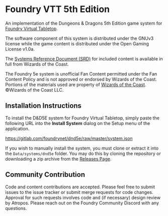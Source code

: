 # Foundry VTT 5th Edition

An implementation of the Dungeons & Dragons 5th Edition game system for [Foundry Virtual Tabletop](http://foundryvtt.com).

The software component of this system is distributed under the GNUv3 license while the game content is distributed
under the Open Gaming License v1.0a.

The [Systems Reference Document (SRD)](http://media.wizards.com/2016/downloads/DND/SRD-OGL_V5.1.pdf) for included
content is available in full from Wizards of the Coast.

The Foundry 5e system is unofficial Fan Content permitted under the Fan Content Policy and is not approved or 
endorsed by Wizards of the Coast. Portions of the materials used are property of 
[Wizards of the Coast](https://dnd.wizards.com/). ©Wizards of the Coast LLC.

## Installation Instructions

To install the D&D5E system for Foundry Virtual Tabletop, simply paste the following URL into the **Install System**
dialog on the Setup menu of the application.

https://gitlab.com/foundrynet/dnd5e/raw/master/system.json

If you wish to manually install the system, you must clone or extract it into the ``Data/systems/dnd5e`` folder. You
may do this by cloning the repository or downloading a zip archive from the
[Releases Page](https://gitlab.com/foundrynet/dnd5e/-/releases).

## Community Contribution

Code and content contributions are accepted. Please feel free to submit issues to the issue tracker or submit merge
requests for code changes. Approval for such requests involves code and (if necessary) design review by Atropos. Please
reach out on the Foundry Community Discord with any questions.
